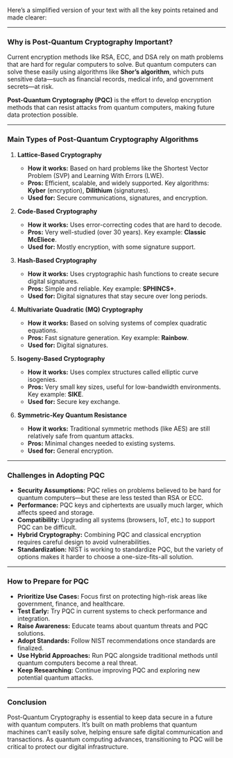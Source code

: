 Here’s a simplified version of your text with all the key points retained and made clearer:

---

### Why is Post-Quantum Cryptography Important?

Current encryption methods like RSA, ECC, and DSA rely on math problems that are hard for regular computers to solve. But quantum computers can solve these easily using algorithms like **Shor’s algorithm**, which puts sensitive data—such as financial records, medical info, and government secrets—at risk.

**Post-Quantum Cryptography (PQC)** is the effort to develop encryption methods that can resist attacks from quantum computers, making future data protection possible.

---

### Main Types of Post-Quantum Cryptography Algorithms

1. **Lattice-Based Cryptography**
   - **How it works:** Based on hard problems like the Shortest Vector Problem (SVP) and Learning With Errors (LWE).
   - **Pros:** Efficient, scalable, and widely supported. Key algorithms: **Kyber** (encryption), **Dilithium** (signatures).
   - **Used for:** Secure communications, signatures, and encryption.

2. **Code-Based Cryptography**
   - **How it works:** Uses error-correcting codes that are hard to decode.
   - **Pros:** Very well-studied (over 30 years). Key example: **Classic McEliece**.
   - **Used for:** Mostly encryption, with some signature support.

3. **Hash-Based Cryptography**
   - **How it works:** Uses cryptographic hash functions to create secure digital signatures.
   - **Pros:** Simple and reliable. Key example: **SPHINCS+**.
   - **Used for:** Digital signatures that stay secure over long periods.

4. **Multivariate Quadratic (MQ) Cryptography**
   - **How it works:** Based on solving systems of complex quadratic equations.
   - **Pros:** Fast signature generation. Key example: **Rainbow**.
   - **Used for:** Digital signatures.

5. **Isogeny-Based Cryptography**
   - **How it works:** Uses complex structures called elliptic curve isogenies.
   - **Pros:** Very small key sizes, useful for low-bandwidth environments. Key example: **SIKE**.
   - **Used for:** Secure key exchange.

6. **Symmetric-Key Quantum Resistance**
   - **How it works:** Traditional symmetric methods (like AES) are still relatively safe from quantum attacks.
   - **Pros:** Minimal changes needed to existing systems.
   - **Used for:** General encryption.

---

### Challenges in Adopting PQC

- **Security Assumptions:** PQC relies on problems believed to be hard for quantum computers—but these are less tested than RSA or ECC.
- **Performance:** PQC keys and ciphertexts are usually much larger, which affects speed and storage.
- **Compatibility:** Upgrading all systems (browsers, IoT, etc.) to support PQC can be difficult.
- **Hybrid Cryptography:** Combining PQC and classical encryption requires careful design to avoid vulnerabilities.
- **Standardization:** NIST is working to standardize PQC, but the variety of options makes it harder to choose a one-size-fits-all solution.

---

### How to Prepare for PQC

- **Prioritize Use Cases:** Focus first on protecting high-risk areas like government, finance, and healthcare.
- **Test Early:** Try PQC in current systems to check performance and integration.
- **Raise Awareness:** Educate teams about quantum threats and PQC solutions.
- **Adopt Standards:** Follow NIST recommendations once standards are finalized.
- **Use Hybrid Approaches:** Run PQC alongside traditional methods until quantum computers become a real threat.
- **Keep Researching:** Continue improving PQC and exploring new potential quantum attacks.

---

### Conclusion

Post-Quantum Cryptography is essential to keep data secure in a future with quantum computers. It’s built on math problems that quantum machines can’t easily solve, helping ensure safe digital communication and transactions. As quantum computing advances, transitioning to PQC will be critical to protect our digital infrastructure.


